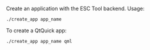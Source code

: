 Create an application with the ESC Tool backend. Usage:  
```bash
./create_app app_name
```
To create a QtQuick app:  
```bash
./create_app app_name qml
```

